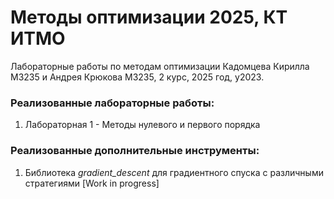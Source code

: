 # Методы оптимизации 2025, КТ ИТМО

Лабораторные работы по методам оптимизации Кадомцева Кирилла М3235 и Андрея Крюкова М3235, 2 курс, 2025 год, у2023.

### Реализованные лабораторные работы:
1. Лабораторная 1 - Методы нулевого и первого порядка

### Реализованные дополнительные инструменты:
1. Библиотека *gradient_descent* для градиентного спуска с различными стратегиями [Work in progress] 
